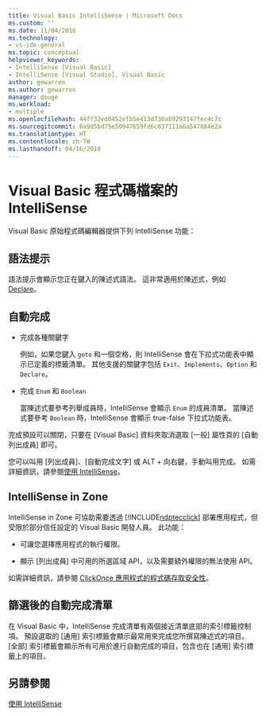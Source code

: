 ```yaml
---
title: Visual Basic IntelliSense | Microsoft Docs
ms.custom: ''
ms.date: 11/04/2016
ms.technology:
- vs-ide-general
ms.topic: conceptual
helpviewer_keywords:
- IntelliSense [Visual Basic]
- IntelliSense [Visual Studio], Visual Basic
author: gewarren
ms.author: gewarren
manager: douge
ms.workload:
- multiple
ms.openlocfilehash: 44ff32ed0452efb5e413d730a69293147fec4c7c
ms.sourcegitcommit: 6a9d5bd75e50947659fd6c837111a6a547884e2a
ms.translationtype: HT
ms.contentlocale: zh-TW
ms.lasthandoff: 04/16/2018
---
```

# <a name="intellisense-for-visual-basic-code-files"></a>Visual Basic 程式碼檔案的 IntelliSense

Visual Basic 原始程式碼編輯器提供下列 IntelliSense 功能：

## <a name="syntax-tips"></a>語法提示

語法提示會顯示您正在鍵入的陳述式語法。 這非常適用於陳述式，例如 [Declare](/dotnet/visual-basic/language-reference/statements/declare-statement)。

## <a name="automatic-completion"></a>自動完成

- 完成各種關鍵字

     例如，如果您鍵入 `goto` 和一個空格，則 IntelliSense 會在下拉式功能表中顯示已定義的標籤清單。 其他支援的關鍵字包括 `Exit`、`Implements`、`Option` 和 `Declare`。

- 完成 `Enum` 和 `Boolean`

    當陳述式要參考列舉成員時，IntelliSense 會顯示 `Enum` 的成員清單。 當陳述式要參考 `Boolean` 時，IntelliSense 會顯示 true-false 下拉式功能表。

完成預設可以關閉，只要在 [Visual Basic] 資料夾取消選取 [一般] 屬性頁的 [自動列出成員] 即可。

您可以叫用 [列出成員]、[自動完成文字] 或 ALT + 向右鍵，手動叫用完成。 如需詳細資訊，請參閱[使用 IntelliSense](../ide/using-intellisense.md)。

## <a name="intellisense-in-zone"></a>IntelliSense in Zone

IntelliSense in Zone 可協助需要透過 [!INCLUDE[ndptecclick](../deployment/includes/ndptecclick_md.md)] 部署應用程式，但受限於部分信任設定的 Visual Basic 開發人員。 此功能：

- 可讓您選擇應用程式的執行權限。

- 顯示 [列出成員] 中可用的所選區域 API，以及需要額外權限的無法使用 API。

如需詳細資訊，請參閱 [ClickOnce 應用程式的程式碼存取安全性](../deployment/code-access-security-for-clickonce-applications.md)。

## <a name="filtered-completion-lists"></a>篩選後的自動完成清單

在 Visual Basic 中，IntelliSense 完成清單有兩個接近清單底部的索引標籤控制項。 預設選取的 [通用] 索引標籤會顯示最常用來完成您所撰寫陳述式的項目。 [全部] 索引標籤會顯示所有可用於進行自動完成的項目，包含也在 [通用] 索引標籤上的項目。

## <a name="see-also"></a>另請參閱

[使用 IntelliSense](../ide/using-intellisense.md)